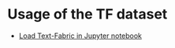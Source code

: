 # Usage of the TF dataset

* [Load Text-Fabric in Jupyter notebook](usecases/load_text_fabric.ipynb)
